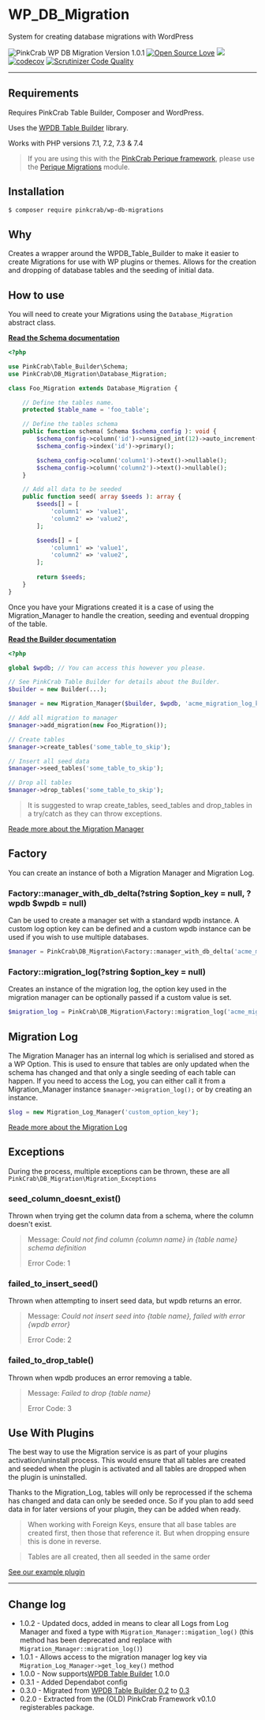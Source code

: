 # WP_DB_Migration
System for creating database migrations with WordPress

![PinkCrab WP DB Migration Version 1.0.1](https://img.shields.io/badge/Current_Version-1.0.1-green.svg?style=flat " ") 
[![Open Source Love](https://badges.frapsoft.com/os/mit/mit.svg?v=102)](https://github.com/ellerbrock/open-source-badge/)
![](https://github.com/Pink-Crab/WP_DB_Migration/workflows/PinkCrab_GitHub_CI/badge.svg " ")
[![codecov](https://codecov.io/gh/Pink-Crab/WP_DB_Migration/branch/master/graph/badge.svg)](https://codecov.io/gh/Pink-Crab/WP_DB_Migration)
[![Scrutinizer Code Quality](https://scrutinizer-ci.com/g/Pink-Crab/WP_DB_Migration/badges/quality-score.png?b=master)](https://scrutinizer-ci.com/g/Pink-Crab/WP_DB_Migration/?branch=master)
 

***********************************************

## Requirements

Requires PinkCrab Table Builder, Composer and WordPress.

Uses the [WPDB Table Builder](https://github.com/Pink-Crab/WPDB-Table-Builder) library.

Works with PHP versions 7.1, 7.2, 7.3 & 7.4

> If you are using this with the [PinkCrab Perique framework](https://perique.info), please use the [Perique Migrations](https://github.com/Pink-Crab/Perique_Migrations) module.


## Installation

``` bash
$ composer require pinkcrab/wp-db-migrations
```

## Why

Creates a wrapper around the WPDB_Table_Builder to make it easier to create Migrations for use with WP plugins or themes. Allows for the creation and dropping of database tables and the seeding of initial data.

## How to use

You will need to create your Migrations using the ```Database_Migration``` abstract class. 

**[Read the Schema documentation](https://github.com/Pink-Crab/WPDB-Table-Builder/blob/master/docs/Schema.md)**

```php
<?php

use PinkCrab\Table_Builder\Schema;
use PinkCrab\DB_Migration\Database_Migration;

class Foo_Migration extends Database_Migration {

    // Define the tables name.
    protected $table_name = 'foo_table';

    // Define the tables schema
    public function schema( Schema $schema_config ): void {
        $schema_config->column('id')->unsigned_int(12)->auto_increment()
        $schema_config->index('id')->primary();

        $schema_config->column('column1')->text()->nullable();
        $schema_config->column('column2')->text()->nullable();
    }

    // Add all data to be seeded 
    public function seed( array $seeds ): array {
        $seeds[] = [
            'column1' => 'value1',
            'column2' => 'value2',
        ];

        $seeds[] = [
            'column1' => 'value1',
            'column2' => 'value2',
        ];
        
        return $seeds;
    }
}
```


Once you have your Migrations created it is a case of using the Migration_Manager to handle the creation, seeding and eventual dropping of the table.

**[Read the Builder documentation](https://github.com/Pink-Crab/WPDB-Table-Builder)**

```php
<?php

global $wpdb; // You can access this however you please.

// See PinkCrab Table Builder for details about the Builder.
$builder = new Builder(...);

$manager = new Migration_Manager($builder, $wpdb, 'acme_migration_log_key');

// Add all migration to manager
$manager->add_migration(new Foo_Migration());

// Create tables
$manager->create_tables('some_table_to_skip');

// Insert all seed data
$manager->seed_tables('some_table_to_skip');

// Drop all tables
$manager->drop_tables('some_table_to_skip');
```
> It is suggested to wrap create_tables, seed_tables and drop_tables in a try/catch as they can throw exceptions.

[Reade more about the Migration Manager](/docs/migration-manager.md)


## Factory

You can create an instance of both a Migration Manager and Migration Log.

### Factory::manager_with_db_delta(?string $option_key = null, ?wpdb $wpdb = null)
Can be used to create a manager set with a standard wpdb instance. A custom log option key can be defined and a custom wpdb instance can be used if you wish to use multiple databases.
```php
$manager = PinkCrab\DB_Migration\Factory::manager_with_db_delta('acme_migration_log_key', $custom_wpdb);
```

### Factory::migration_log(?string $option_key = null)
Creates an instance of the migration log, the option key used in the migration manager can be optionally passed if a custom value is set.
```php
$migration_log = PinkCrab\DB_Migration\Factory::migration_log('acme_migration_log_key');
```

## Migration Log
The Migration Manager has an internal log which is serialised and stored as a WP Option. This is used to ensure that tables are only updated when the schema has changed and that only a single seeding of each table can happen. 
If you need to access the Log, you can either call it from a Migration_Manager instance ```$manager->migration_log();``` or by creating an instance. 

```php
$log = new Migration_Log_Manager('custom_option_key');
```

[Reade more about the Migration Log](/docs/log-manager.md)

## Exceptions

During the process, multiple exceptions can be thrown, these are all ```PinkCrab\DB_Migration\Migration_Exceptions``` 

### seed_column_doesnt_exist()
Thrown when trying get the column data from a schema, where the column doesn't exist.
> Message: *Could not find column {column name} in {table name} schema definition*
> 
> Error Code: 1

### failed_to_insert_seed()
Thrown when attempting to insert seed data, but wpdb returns an error.
> Message: *Could not insert seed into {table name}, failed with error {wpdb error}*
> 
> Error Code: 2

### failed_to_drop_table()
Thrown when wpdb produces an error removing a table.
> Message: *Failed to drop {table name}*
> 
> Error Code: 3


## Use With Plugins

The best way to use the Migration service is as part of your plugins activation/uninstall process. This would ensure that all tables are created and seeded when the plugin is activated and all tables are dropped when the plugin is uninstalled.

Thanks to the Migration_Log, tables will only be reprocessed if the schema has changed and data can only be seeded once. So if you plan to add seed data in for later versions of your plugin, they can be added when ready.

> When working with Foreign Keys, ensure that all base tables are created first, then those that reference it. But when dropping ensure this is done in reverse.  
  
  
> Tables are all created, then all seeded in the same order

[See our example plugin](https://github.com/gin0115/PinkCrab_WPDB_MIgration_Example)

---
## Change log
* 1.0.2 - Updated docs, added in means to clear all Logs from Log Manager and fixed a type with `Migration_Manager::migation_log()` (this method has been deprecated and replace with `Migration_Manager::migration_log()`)
* 1.0.1 - Allows access to the migration manager log key via `Migration_Log_Manager->get_log_key()` method
* 1.0.0 - Now supports[WPDB Table Builder](https://github.com/Pink-Crab/WPDB-Table-Builder/tree/1.0.0) 1.0.0
* 0.3.1 - Added Dependabot config
* 0.3.0 - Migrated from [WPDB Table Builder 0.2](https://github.com/Pink-Crab/WPDB-Table-Builder/tree/0.3.0) to [0.3](https://github.com/Pink-Crab/WPDB-Table-Builder/tree/1.0.0)
* 0.2.0 - Extracted from the (OLD) PinkCrab Framework v0.1.0 registerables package.
